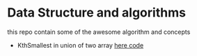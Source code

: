 # Data Structure and algorithms

this repo contain some of the awesome algorithm and concepts

* KthSmallest in union of two array [here code](https://github.com/anilcs13m/Data-Structure-and-algorithms-/blob/master/KthSmallest.py)